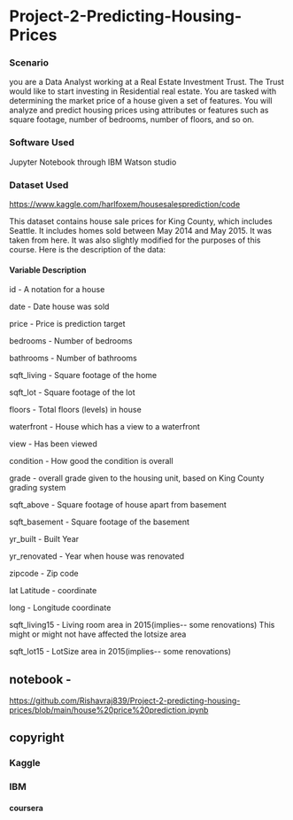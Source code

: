 # Project-2-Predicting-Housing-Prices

### Scenario

you are a Data Analyst working at a Real Estate Investment Trust. The Trust would like to start investing in Residential real estate. You are tasked with determining the market price of a house given a set of features. You will analyze and predict housing prices using attributes or features such as square footage, number of bedrooms, number of floors, and so on.


### Software Used 

Jupyter Notebook through IBM Watson studio 

### Dataset Used 
https://www.kaggle.com/harlfoxem/housesalesprediction/code

This dataset contains house sale prices for King County, which includes Seattle. It includes homes sold between May 2014 and May 2015. It was taken from here. It was also slightly modified for the purposes of this course. Here is the description of the data:

#### Variable	                                     Description

id	     -       A notation for a house

date	   -      Date house was sold

price	     -    Price is prediction target

bedrooms	  -           Number of bedrooms

bathrooms	    -       Number of bathrooms

sqft_living	  -         Square footage of the home

sqft_lot	   -         Square footage of the lot

floors	   -         Total floors (levels) in house

waterfront	  -            House which has a view to a waterfront

view	     -             Has been viewed

condition	   -             How good the condition is overall

grade	     -             overall grade given to the housing unit, based on King County grading system

sqft_above	     -              Square footage of house apart from basement

sqft_basement	     -          Square footage of the basement

yr_built	      -              Built Year

yr_renovated	    -         Year when house was renovated

zipcode	      -        Zip code

lat	Latitude     -     coordinate

long	           -              Longitude coordinate

sqft_living15	    -           Living room area in 2015(implies-- some renovations) This might or might not have affected the lotsize area
  
  
 sqft_lot15	       -             LotSize area in 2015(implies-- some renovations)
 


##  notebook -


 https://github.com/Rishavraj839/Project-2-predicting-housing-prices/blob/main/house%20price%20prediction.ipynb
 
 
 
 
## copyright 

### Kaggle

### IBM

#### coursera


